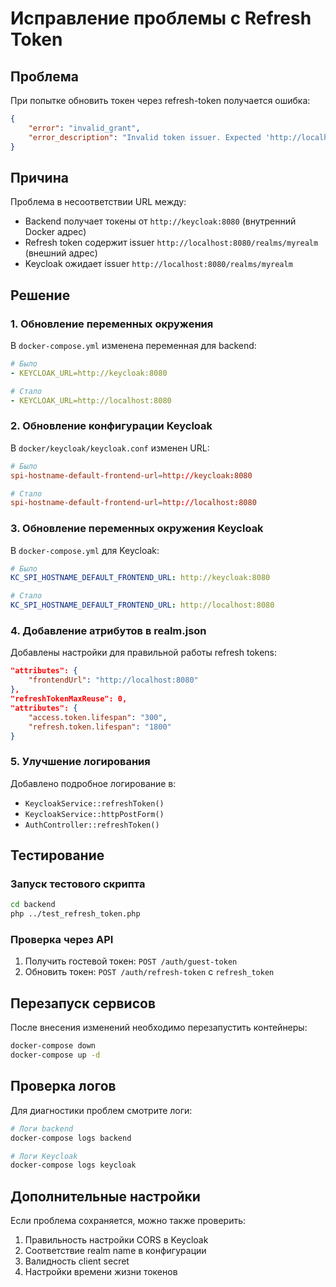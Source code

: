 # Исправление проблемы с Refresh Token

## Проблема
При попытке обновить токен через refresh-token получается ошибка:
```json
{
    "error": "invalid_grant",
    "error_description": "Invalid token issuer. Expected 'http://localhost:8080/realms/myrealm'"
}
```

## Причина
Проблема в несоответствии URL между:
- Backend получает токены от `http://keycloak:8080` (внутренний Docker адрес)
- Refresh token содержит issuer `http://localhost:8080/realms/myrealm` (внешний адрес)
- Keycloak ожидает issuer `http://localhost:8080/realms/myrealm`

## Решение

### 1. Обновление переменных окружения
В `docker-compose.yml` изменена переменная для backend:
```yaml
# Было
- KEYCLOAK_URL=http://keycloak:8080

# Стало  
- KEYCLOAK_URL=http://localhost:8080
```

### 2. Обновление конфигурации Keycloak
В `docker/keycloak/keycloak.conf` изменен URL:
```conf
# Было
spi-hostname-default-frontend-url=http://keycloak:8080

# Стало
spi-hostname-default-frontend-url=http://localhost:8080
```

### 3. Обновление переменных окружения Keycloak
В `docker-compose.yml` для Keycloak:
```yaml
# Было
KC_SPI_HOSTNAME_DEFAULT_FRONTEND_URL: http://keycloak:8080

# Стало
KC_SPI_HOSTNAME_DEFAULT_FRONTEND_URL: http://localhost:8080
```

### 4. Добавление атрибутов в realm.json
Добавлены настройки для правильной работы refresh tokens:
```json
"attributes": {
    "frontendUrl": "http://localhost:8080"
},
"refreshTokenMaxReuse": 0,
"attributes": {
    "access.token.lifespan": "300",
    "refresh.token.lifespan": "1800"
}
```

### 5. Улучшение логирования
Добавлено подробное логирование в:
- `KeycloakService::refreshToken()`
- `KeycloakService::httpPostForm()`
- `AuthController::refreshToken()`

## Тестирование

### Запуск тестового скрипта
```bash
cd backend
php ../test_refresh_token.php
```

### Проверка через API
1. Получить гостевой токен: `POST /auth/guest-token`
2. Обновить токен: `POST /auth/refresh-token` с `refresh_token`

## Перезапуск сервисов
После внесения изменений необходимо перезапустить контейнеры:
```bash
docker-compose down
docker-compose up -d
```

## Проверка логов
Для диагностики проблем смотрите логи:
```bash
# Логи backend
docker-compose logs backend

# Логи Keycloak
docker-compose logs keycloak
```

## Дополнительные настройки
Если проблема сохраняется, можно также проверить:
1. Правильность настройки CORS в Keycloak
2. Соответствие realm name в конфигурации
3. Валидность client secret
4. Настройки времени жизни токенов
